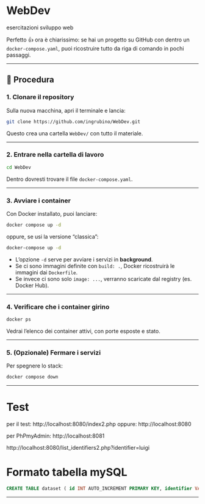 # WebDev
esercitazioni sviluppo web 

Perfetto 👍 ora è chiarissimo: se hai un progetto su GitHub con dentro un `docker-compose.yaml`, puoi ricostruire tutto da riga di comando in pochi passaggi.

---

## 🚀 Procedura

### 1. Clonare il repository

Sulla nuova macchina, apri il terminale e lancia:

```bash
git clone https://github.com/ingrubino/WebDev.git
```

Questo crea una cartella `WebDev/` con tutto il materiale.

---

### 2. Entrare nella cartella di lavoro

```bash
cd WebDev
```

Dentro dovresti trovare il file `docker-compose.yaml`.

---

### 3. Avviare i container

Con Docker installato, puoi lanciare:

```bash
docker compose up -d
```

oppure, se usi la versione “classica”:

```bash
docker-compose up -d
```

* L’opzione `-d` serve per avviare i servizi in **background**.
* Se ci sono immagini definite con `build: .`, Docker ricostruirà le immagini dai `Dockerfile`.
* Se invece ci sono solo `image: ...`, verranno scaricate dal registry (es. Docker Hub).

---

### 4. Verificare che i container girino

```bash
docker ps
```

Vedrai l’elenco dei container attivi, con porte esposte e stato.

---

### 5. (Opzionale) Fermare i servizi

Per spegnere lo stack:

```bash
docker compose down
```

---

# Test
per il test: http://localhost:8080/index2.php
oppure: http://localhost:8080

per PhPmyAdmin:
http://localhost:8081

http://localhost:8080/list_identifiers2.php?identifier=luigi

# Formato tabella mySQL
```SQL
CREATE TABLE dataset ( id INT AUTO_INCREMENT PRIMARY KEY, identifier VARCHAR(100) NOT NULL, row_index INT NOT NULL, col1 VARCHAR(100), col2 VARCHAR(100), vector_values JSON, -- MySQL 5.7+ supporta JSON created_at TIMESTAMP DEFAULT CURRENT_TIMESTAMP );
```
---


